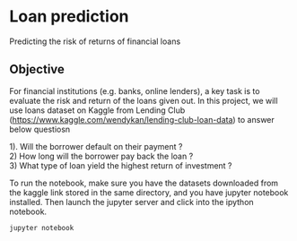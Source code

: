 # Loan prediction
Predicting the risk of returns of financial loans

## Objective
For financial institutions (e.g. banks, online lenders), a key task is to evaluate the risk and return of the loans given out. In this project, we will use loans dataset on Kaggle from Lending Club (https://www.kaggle.com/wendykan/lending-club-loan-data) to answer below questiosn

1). Will the borrower default on their payment ?  
2) How long will the borrower pay back the loan ?  
3) What type of loan yield the highest return of investment ? 

To run the notebook, make sure you have the datasets downloaded from the kaggle link stored in the same directory, and you have jupyter notebook installed. Then launch the jupyter server and click into the ipython notebook.
```
jupyter notebook
```
